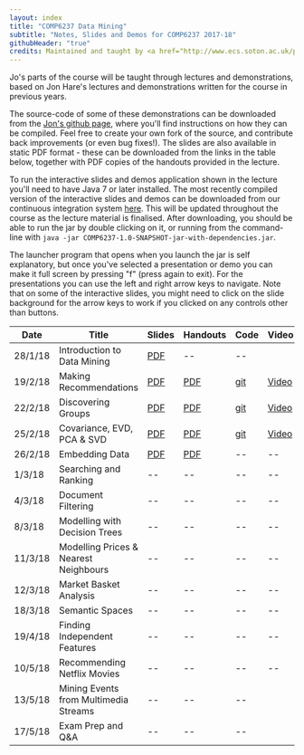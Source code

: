 ```yaml
---
layout: index
title: "COMP6237 Data Mining"
subtitle: "Notes, Slides and Demos for COMP6237 2017-18"
githubHeader: "true"
credits: Maintained and taught by <a href="http://www.ecs.soton.ac.uk/people/jh1c18">Dr Jo Houghton</a> (<a href="https://github.com/johoughton">JoHoughton</a>)
---
```



Jo's parts of the course will be taught through lectures and demonstrations, based on Jon Hare's lectures and demonstrations written for the course in previous years.

 The source-code of some of these demonstrations can be downloaded from the [Jon's github page](http://github.com/jonhare/COMP6237), where you'll find instructions on how they can be compiled. Feel free to create your own fork of the source, and contribute back improvements (or even bug fixes!). The slides are also available in static PDF format - these can be downloaded from the links in the table below, together with PDF copies of the handouts provided in the lecture.

To run the interactive slides and demos application shown in the lecture you'll need to have Java 7 or later installed. The most recently compiled version of the interactive slides and demos can be downloaded from our continuous integration system [here](http://jenkins.ecs.soton.ac.uk/job/COMP6237/lastSuccessfulBuild/artifact/app/target/COMP6237-1.0-SNAPSHOT-jar-with-dependencies.jar). This will be updated throughout the course as the lecture material is finalised. After downloading, you should be able to run the jar by double clicking on it, or running from the command-line with `java -jar COMP6237-1.0-SNAPSHOT-jar-with-dependencies.jar`.

The launcher program that opens when you launch the jar is self explanatory, but once you've selected a presentation or demo you can make it full screen by pressing "f" (press again to exit). For the presentations you can use the left and right arrow keys to navigate. Note that on some of the interactive slides, you might need to click on the slide background for the arrow keys to work if you clicked on any controls other than buttons.

Date     | Title        | Slides                             | Handouts  | Code  | Video |
---------| ------------ | ---------------------------------- | --------- | ----- | ----- |
28/1/18  | Introduction to Data Mining | [PDF](./lectures/pdf/Intro_mb.pdf) | -- | -- |
19/2/18  | Making Recommendations | [PDF](./lectures/pdf/02_Recommender_jh.pdf) | [PDF](./lectures/pdf/02_Recommender_Systems_HO.pdf) | [git](https://github.com/JoHoughton/Data-Mining-Demo-Code-18-19/blob/master/recommender.ipynb) | [Video](https://coursecast.soton.ac.uk/Panopto/Pages/Viewer.aspx?id=b7cf6f92-4b86-4af9-8cd6-a9f900d98e95) |
22/2/18  | Discovering Groups | [PDF](./lectures/pdf/03_discovering_groups_jh.pdf) | [PDF](.lectures/pdf/03_discovering_groups_jh.pdf) | [git](https://github.com/JoHoughton/Data-Mining-Demo-Code-18-19/blob/master/groups.ipynb) | [Video](https://coursecast.soton.ac.uk/Panopto/Pages/Viewer.aspx?id=4e4da6a3-5aa9-48e4-b198-a9fc011a1c01) |
25/2/18  | Covariance, EVD, PCA & SVD | [PDF](./lectures/pdf/04_covariance_jh.pdf) | [PDF](./lectures/pdf/04_covariance_HO_jh.pdf) | [git](https://github.com/JoHoughton/Data-Mining-Demo-Code-18-19/blob/master/04-covariance.ipynb) | [Video](https://coursecast.soton.ac.uk/Panopto/Pages/Viewer.aspx?id=2e87133a-c98d-4632-aaec-a9ff0108706e) |
26/2/18  | Embedding Data | [PDF](./lectures/pdf/05_embedding_data_jh.pdf) | [PDF](./lectures/pdf/05_embedding_data_HO_jh.pdf) | -- | -- |
1/3/18  | Searching and Ranking | -- | -- | -- | -- |
4/3/18   | Document Filtering  | -- | -- | -- | -- |
8/3/18   | Modelling with Decision Trees |  -- | -- | -- | -- |
11/3/18   | Modelling Prices & Nearest Neighbours |  -- | -- | -- | -- |
12/3/18  | Market Basket Analysis |  -- | -- | -- | -- |
18/3/18  | Semantic Spaces |  -- | -- | -- | -- |
19/4/18  | Finding Independent Features |  -- | -- | -- | -- |
10/5/18   | Recommending Netflix Movies |  -- | -- | -- | -- |
13/5/18  | Mining Events from Multimedia Streams |  -- | -- | -- |
17/5/18  | Exam Prep and Q&A |  -- | -- | -- |
